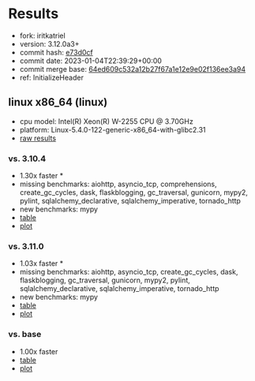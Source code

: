 # Results

- fork: iritkatriel
- version: 3.12.0a3+
- commit hash: [e73d0cf](https://github.com/iritkatriel/cpython/commit/e73d0cf)
- commit date: 2023-01-04T22:39:29+00:00
- commit merge base: [64ed609c532a12b27f67a1e12e9e02f136ee3a94](https://github.com/iritkatriel/cpython/commit/64ed609c532a12b27f67a1e12e9e02f136ee3a94)
- ref: InitializeHeader

## linux x86_64 (linux)

- cpu model: Intel(R) Xeon(R) W-2255 CPU @ 3.70GHz
- platform: Linux-5.4.0-122-generic-x86_64-with-glibc2.31
- [raw results](bm-20230104-linux-x86_64-iritkatriel-InitializeHeader-3.12.0a3%2B-e73d0cf.json)

### vs. 3.10.4

- 1.30x faster \*
- missing benchmarks: aiohttp, asyncio_tcp, comprehensions, create_gc_cycles, dask, flaskblogging, gc_traversal, gunicorn, mypy2, pylint, sqlalchemy_declarative, sqlalchemy_imperative, tornado_http
- new benchmarks: mypy
- [table](bm-20230104-linux-x86_64-iritkatriel-InitializeHeader-3.12.0a3%2B-e73d0cf-vs-3.10.4.md)
- [plot](bm-20230104-linux-x86_64-iritkatriel-InitializeHeader-3.12.0a3%2B-e73d0cf-vs-3.10.4.png)

### vs. 3.11.0

- 1.03x faster \*
- missing benchmarks: aiohttp, asyncio_tcp, create_gc_cycles, dask, flaskblogging, gc_traversal, gunicorn, mypy2, pylint, sqlalchemy_declarative, sqlalchemy_imperative, tornado_http
- new benchmarks: mypy
- [table](bm-20230104-linux-x86_64-iritkatriel-InitializeHeader-3.12.0a3%2B-e73d0cf-vs-3.11.0.md)
- [plot](bm-20230104-linux-x86_64-iritkatriel-InitializeHeader-3.12.0a3%2B-e73d0cf-vs-3.11.0.png)

### vs. base

- 1.00x faster
- [table](bm-20230104-linux-x86_64-iritkatriel-InitializeHeader-3.12.0a3%2B-e73d0cf-vs-base.md)
- [plot](bm-20230104-linux-x86_64-iritkatriel-InitializeHeader-3.12.0a3%2B-e73d0cf-vs-base.png)

